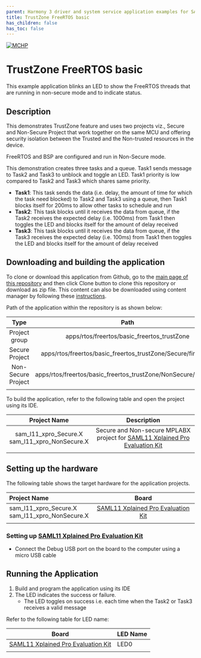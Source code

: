 ```yaml
---
parent: Harmony 3 driver and system service application examples for SAM L10/L11 family
title: TrustZone FreeRTOS basic 
has_children: false
has_toc: false
---
```


[![MCHP](https://www.microchip.com/ResourcePackages/Microchip/assets/dist/images/logo.png)](https://www.microchip.com)

# TrustZone FreeRTOS basic

This example application blinks an LED to show the FreeRTOS threads that are running in non-secure mode and to indicate status.

## Description

This demonstrates TrustZone feature and uses two projects viz., Secure and Non-Secure Project that work together on the same
MCU and offering security isolation between the Trusted and the Non-trusted resources in the device.

FreeRTOS and BSP are configured and run in Non-Secure mode.

This demonstration creates three tasks and a queue. Task1 sends message to Task2 and Task3 to unblock and toggle an LED. Task1 priority is low compared to Task2 and Task3 which shares same priority.

- **Task1**: This task sends the data (i.e. delay, the amount of time for which the task need blocked) to Task2 and Task3 using a queue, then Task1 blocks itself for 200ms to allow other tasks to schedule and run
- **Task2**: This task blocks until it receives the data from queue, if the Task2 receives the expected delay (i.e. 1000ms) from Task1 then toggles the LED and blocks itself for the amount of delay received
- **Task3**: This task blocks until it receives the data from queue, if the Task3 receives the expected delay (i.e. 100ms) from Task1 then toggles the LED and blocks itself for the amount of delay received

## Downloading and building the application

To clone or download this application from Github, go to the [main page of this repository](https://github.com/Microchip-MPLAB-Harmony/core_apps_sam_l10_l11) and then click Clone button to clone this repository or download as zip file.
This content can also be downloaded using content manager by following these [instructions](https://github.com/Microchip-MPLAB-Harmony/contentmanager/wiki).

Path of the application within the repository is as shown below:

| Type        | Path                         |
|:-----------:|:----------------------------:|
| Project group | apps/rtos/freertos/basic_freertos_trustZone |
|Secure Project|  apps/rtos/freertos/basic_freertos_trustZone/Secure/firmware |
|Non-Secure Project|  apps/rtos/freertos/basic_freertos_trustZone/NonSecure/firmware |
||||

To build the application, refer to the following table and open the project using its IDE.

| Project Name      | Description                                    |
| :-----------------: | :----------------------------------------------: |
| sam_l11_xpro_Secure.X <br> sam_l11_xpro_NonSecure.X | Secure and Non-secure MPLABX project for [SAML11 Xplained Pro Evaluation Kit](https://www.microchip.com/DevelopmentTools/ProductDetails/PartNO/DM320205) |
|||

## Setting up the hardware

The following table shows the target hardware for the application projects.

| Project Name| Board|
|:---------|:---------:|
| sam_l11_xpro_Secure.X <br> sam_l11_xpro_NonSecure.X | [SAML11 Xplained Pro Evaluation Kit](https://www.microchip.com/DevelopmentTools/ProductDetails/PartNO/DM320205) |
|||

### Setting up [SAML11 Xplained Pro Evaluation Kit](https://www.microchip.com/DevelopmentTools/ProductDetails/PartNO/DM320205)

- Connect the Debug USB port on the board to the computer using a micro USB cable

## Running the Application

1. Build and program the application using its IDE
2. The LED indicates the success or failure.
    - The LED toggles on success i.e. each time when the Task2 or Task3 receives a valid message

Refer to the following table for LED name:

| Board | LED Name |
| ----- | -------- |
|  [SAML11 Xplained Pro Evaluation Kit](https://www.microchip.com/DevelopmentTools/ProductDetails/PartNO/DM320205) | LED0 |
|||
